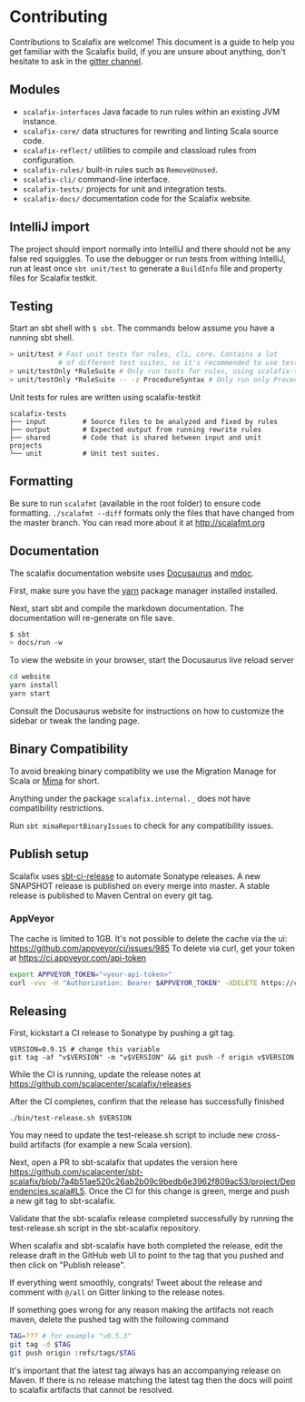 # Contributing

Contributions to Scalafix are welcome! This document is a guide to help you get
familiar with the Scalafix build, if you are unsure about anything, don't
hesitate to ask in the [gitter channel](https://gitter.im/scalacenter/scalafix).

## Modules

- `scalafix-interfaces` Java facade to run rules within an existing JVM instance.
- `scalafix-core/` data structures for rewriting and linting Scala source code.
- `scalafix-reflect/` utilities to compile and classload rules from
  configuration.
- `scalafix-rules/` built-in rules such as `RemoveUnused`.
- `scalafix-cli/` command-line interface.
- `scalafix-tests/` projects for unit and integration tests.
- `scalafix-docs/` documentation code for the Scalafix website.

## IntelliJ import

The project should import normally into IntelliJ and there should not be any
false red squiggles. To use the debugger or run tests from withing IntelliJ, run
at least once `sbt unit/test` to generate a `BuildInfo` file and property files
for Scalafix testkit.

## Testing

Start an sbt shell with `$ sbt`. The commands below assume you have a running
sbt shell.

```sh
> unit/test # Fast unit tests for rules, cli, core. Contains a lot
            # of different test suites, so it's recommended to use testOnly.
> unit/testOnly *RuleSuite # Only run tests for rules, using scalafix-testkit.
> unit/testOnly *RuleSuite -- -z ProcedureSyntax # Only run only ProcedureSyntax unit test.
```

Unit tests for rules are written using scalafix-testkit

```
scalafix-tests
├── input         # Source files to be analyzed and fixed by rules
├── output        # Expected output from running rewrite rules
├── shared        # Code that is shared between input and unit projects
└── unit          # Unit test suites.
```

## Formatting

Be sure to run `scalafmt` (available in the root folder) to ensure code
formatting. `./scalafmt --diff` formats only the files that have changed from
the master branch. You can read more about it at http://scalafmt.org

## Documentation

The scalafix documentation website uses [Docusaurus](https://docusaurus.io/) and
[mdoc](https://github.com/olafurpg/mdoc).

First, make sure you have the [yarn](https://yarnpkg.com/en/) package manager
installed installed.

Next, start sbt and compile the markdown documentation. The documentation will
re-generate on file save.

```sh
$ sbt
> docs/run -w
```

To view the website in your browser, start the Docusaurus live reload server

```sh
cd website
yarn install
yarn start
```

Consult the Docusaurus website for instructions on how to customize the sidebar
or tweak the landing page.

## Binary Compatibility

To avoid breaking binary compatiblity we use the Migration Manage for Scala or
[Mima](https://github.com/lightbend/migration-manager) for short.

Anything under the package `scalafix.internal._` does not have compatibility
restrictions.

Run `sbt mimaReportBinaryIssues` to check for any compatibility issues.

## Publish setup

Scalafix uses [sbt-ci-release](https://github.com/olafurpg/sbt-ci-release) to
automate Sonatype releases. A new SNAPSHOT release is published on every merge
into master. A stable release is published to Maven Central on every git tag.

### AppVeyor

The cache is limited to 1GB. It's not possible to delete the cache via the ui:
https://github.com/appveyor/ci/issues/985 To delete via curl, get your token at
https://ci.appveyor.com/api-token

```bash
export APPVEYOR_TOKEN="<your-api-token>"
curl -vvv -H "Authorization: Bearer $APPVEYOR_TOKEN" -XDELETE https://ci.appveyor.com/api/projects/scalacenter/scalafix/buildcache
```

## Releasing

First, kickstart a CI release to Sonatype by pushing a git tag.

```
VERSION=0.9.15 # change this variable
git tag -af "v$VERSION" -m "v$VERSION" && git push -f origin v$VERSION
```

While the CI is running, update the release notes at
https://github.com/scalacenter/scalafix/releases

After the CI completes, confirm that the release has successfully finished

```
./bin/test-release.sh $VERSION
```

You may need to update the test-release.sh script to include new cross-build
artifacts (for example a new Scala version).

Next, open a PR to sbt-scalafix that updates the version here
https://github.com/scalacenter/sbt-scalafix/blob/7a4b51ae520c26ab2b09c9bedb6e3962f809ac53/project/Dependencies.scala#L5.
Once the CI for this change is green, merge and push a new git tag to
sbt-scalafix.

Validate that the sbt-scalafix release completed successfully by running the
test-release.sh script in the sbt-scalafix repository.

When scalafix and sbt-scalafix have both completed the release, edit the release
draft in the GitHub web UI to point to the tag that you pushed and then click on
"Publish release".

If everything went smoothly, congrats! Tweet about the release and comment with
`@/all` on Gitter linking to the release notes.

If something goes wrong for any reason making the artifacts not reach maven,
delete the pushed tag with the following command

```sh
TAG=??? # for example "v0.5.3"
git tag -d $TAG
git push origin :refs/tags/$TAG
```

It's important that the latest tag always has an accompanying release on Maven.
If there is no release matching the latest tag then the docs will point to
scalafix artifacts that cannot be resolved.
